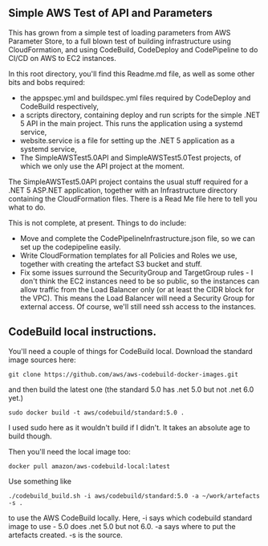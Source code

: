 ## Simple AWS Test of API and Parameters ##

This has grown from a simple test of loading parameters from AWS Parameter Store, to a full blown test of
building infrastructure using CloudFormation, and using CodeBuild, CodeDeploy and CodePipeline to do
CI/CD on AWS to EC2 instances.

In this root directory, you'll find this Readme.md file, as well as some other bits and bobs required:

- the appspec.yml and buildspec.yml files required by CodeDeploy and CodeBuild respectively,
- a scripts directory, containing deploy and run scripts for the simple .NET 5 API in the main project.  This runs the application using a systemd service,
- website.service is a file for setting up the .NET 5 application as a systemd service,
- The SimpleAWSTest5.0API and SimpleAWSTest5.0Test projects, of which we only use the API project at the moment.

The SimpleAWSTest5.0API project contains the usual stuff required for a .NET 5 ASP.NET application, together with an Infrastructure directory containing the CloudFormation files.
There is a Read Me file here to tell you what to do.

This is not complete, at present.  Things to do include:

- Move and complete the CodePipelineInfrastructure.json file, so we can set up the codepipeline easily.
- Write CloudFormation templates for all Policies and Roles we use, together with creating the artefact S3 bucket and stuff.
- Fix some issues surround the SecurityGroup and TargetGroup rules - I don't think the EC2 instances need to be so public, so the instances can allow traffic from the Load Balancer only (or at least the CIDR block for the VPC).  This means the Load Balancer will need a Security Group for external access.  Of course, we'll still need ssh access to the instances.

## CodeBuild local instructions. ##

You'll need a couple of things for CodeBuild local.  Download the standard image sources here:

    git clone https://github.com/aws/aws-codebuild-docker-images.git

and then build the latest one (the standard 5.0 has .net 5.0 but not .net 6.0 yet.)

    sudo docker build -t aws/codebuild/standard:5.0 .

I used sudo here as it wouldn't build if I didn't.  It takes an absolute age to build though.

Then you'll need the local image too:

    docker pull amazon/aws-codebuild-local:latest

Use something like

    ./codebuild_build.sh -i aws/codebuild/standard:5.0 -a ~/work/artefacts -s .

to use the AWS CodeBuild locally.  Here, -i says which codebuild standard image to use - 5.0 does .net 5.0 but not 6.0.  -a says where to put the artefacts created. -s is the source.

